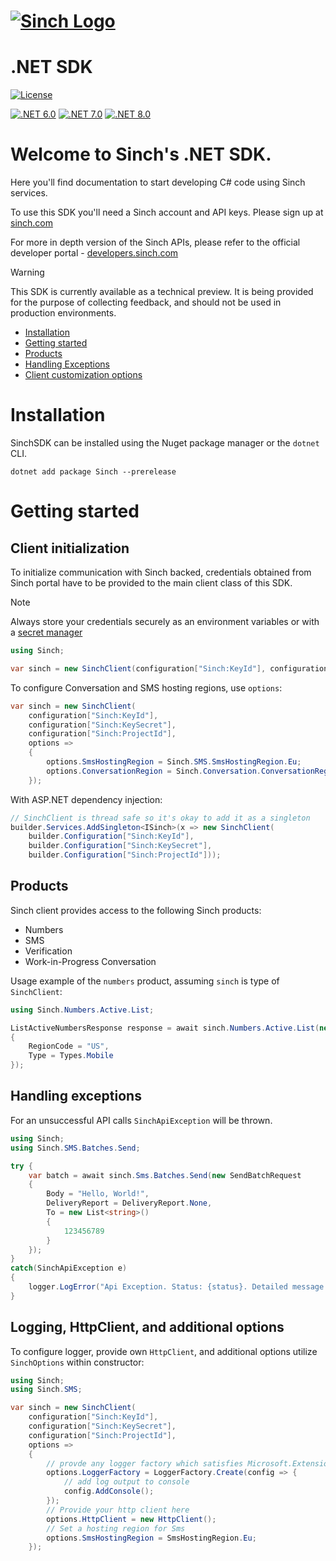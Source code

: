# [![Sinch Logo](https://developers.sinch.com/static/logo-07afe977d6d9dcd21b066d1612978e5c.svg)](https://www.sinch.com)

# .NET SDK

[![License](https://img.shields.io/badge/License-Apache_2.0-blue.svg)](https://github.com/sinch/sinch-sdk-dotnet/blob/main/LICENSE)

[![.NET 6.0](https://img.shields.io/badge/.NET-6.0-blue.svg)](https://dotnet.microsoft.com/en-us/download/dotnet/6.0)
[![.NET 7.0](https://img.shields.io/badge/.NET-7.0-blue.svg)](https://dotnet.microsoft.com/en-us/download/dotnet/7.0)
[![.NET 8.0](https://img.shields.io/badge/.NET-8.0-blue.svg)](https://dotnet.microsoft.com/en-us/download/dotnet/8.0)

# Welcome to Sinch's .NET SDK.

Here you'll find documentation to start developing C# code using Sinch services.

To use this SDK you'll need a Sinch account and API keys. Please sign up at [sinch.com](https://sinch.com)

For more in depth version of the Sinch APIs, please refer to the official developer
portal - [developers.sinch.com](https://developers.sinch.com/)

>[!WARNING]
>This SDK is currently available as a technical preview. It is being provided for the purpose of
collecting feedback, and should not be used in production environments.

* [Installation](#installation)
* [Getting started](#getting-started)
* [Products](#products)
* [Handling Exceptions](#handling-exceptions)
* [Client customization options](#logging-httpclient-and-additional-options)

# Installation

SinchSDK can be installed using the Nuget package manager or the `dotnet` CLI.

```
dotnet add package Sinch --prerelease
```

# Getting started

## Client initialization

To initialize communication with Sinch backed, credentials obtained from Sinch portal have to be provided to the main
client class of this SDK.

> [!NOTE] 
> Always store your credentials securely as an environment variables or with a [secret manager](https://learn.microsoft.com/en-us/aspnet/core/security/app-secrets?view=aspnetcore-7.0)

```csharp
using Sinch;

var sinch = new SinchClient(configuration["Sinch:KeyId"], configuration["Sinch:KeySecret"], configuration["Sinch:ProjectId"]);
```
To configure Conversation and SMS hosting regions, use `options`:
```csharp
var sinch = new SinchClient(
    configuration["Sinch:KeyId"],
    configuration["Sinch:KeySecret"], 
    configuration["Sinch:ProjectId"],
    options =>
    {
        options.SmsHostingRegion = Sinch.SMS.SmsHostingRegion.Eu;
        options.ConversationRegion = Sinch.Conversation.ConversationRegion.Eu;
    });
```

With ASP.NET dependency injection:

```csharp
// SinchClient is thread safe so it's okay to add it as a singleton
builder.Services.AddSingleton<ISinch>(x => new SinchClient(
    builder.Configuration["Sinch:KeyId"],
    builder.Configuration["Sinch:KeySecret"],
    builder.Configuration["Sinch:ProjectId"]));
```


## Products

Sinch client provides access to the following Sinch products:

- Numbers
- SMS
- Verification
- Work-in-Progress Conversation

Usage example of the `numbers` product, assuming `sinch` is type of `SinchClient`:

```csharp
using Sinch.Numbers.Active.List;

ListActiveNumbersResponse response = await sinch.Numbers.Active.List(new ListActiveNumbersRequest
{
    RegionCode = "US",
    Type = Types.Mobile
});

```

## Handling exceptions

For an unsuccessful API calls `SinchApiException` will be thrown.

```csharp
using Sinch;
using Sinch.SMS.Batches.Send;

try {
    var batch = await sinch.Sms.Batches.Send(new SendBatchRequest
    {
        Body = "Hello, World!",
        DeliveryReport = DeliveryReport.None,
        To = new List<string>()
        {
            123456789
        }
    });
}
catch(SinchApiException e) 
{
    logger.LogError("Api Exception. Status: {status}. Detailed message: {message}", e.Status, e.DetailedMessage);
}
```

## Logging, HttpClient, and additional options

To configure logger, provide own `HttpClient`, and additional options utilize `SinchOptions` within constructor:

```csharp
using Sinch;
using Sinch.SMS;

var sinch = new SinchClient(
    configuration["Sinch:KeyId"],
    configuration["Sinch:KeySecret"], 
    configuration["Sinch:ProjectId"],
    options =>
    {
        // provde any logger factory which satisfies Microsoft.Extensions.Logging.ILoggerFactory
        options.LoggerFactory = LoggerFactory.Create(config => { 
            // add log output to console
            config.AddConsole();
        });
        // Provide your http client here
        options.HttpClient = new HttpClient();
        // Set a hosting region for Sms
        options.SmsHostingRegion = SmsHostingRegion.Eu;
    });
```


